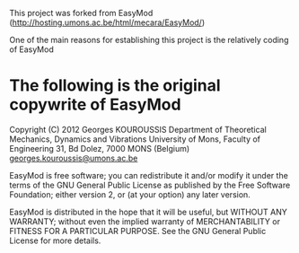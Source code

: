 This project was forked from EasyMod (http://hosting.umons.ac.be/html/mecara/EasyMod/)

One of the main reasons for establishing this project is the relatively coding of EasyMod

The following is the original copywrite of EasyMod
=======================================================================
Copyright (C) 2012 Georges KOUROUSSIS
    Department of Theoretical Mechanics, Dynamics and Vibrations
    University of Mons, Faculty of Engineering
    31, Bd Dolez, 7000 MONS (Belgium)
    georges.kouroussis@umons.ac.be

EasyMod is free software; you can redistribute it and/or modify it
under the terms of the GNU General Public License as published by the
Free Software Foundation; either version 2, or (at your option) any
later version.

EasyMod is distributed in the hope that it will be useful, but WITHOUT
ANY WARRANTY; without even the implied warranty of MERCHANTABILITY or
FITNESS FOR A PARTICULAR PURPOSE.  See the GNU General Public License
for more details.
